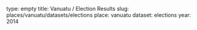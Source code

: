 type: empty
title: Vanuatu / Election Results
slug: places/vanuatu/datasets/elections
place: vanuatu
dataset: elections
year: 2014
